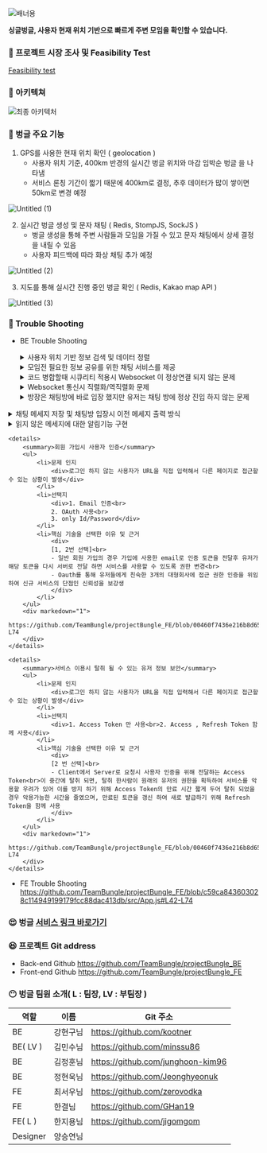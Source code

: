 
![배너용](https://user-images.githubusercontent.com/107230384/182052615-f4743530-6596-4b4f-9b5e-6100f021eebb.jpg)


**싱글벙글, 사용자 현재 위치 기반으로 빠르게 주변 모임을 확인할 수 있습니다.**

### 🤔 프로젝트 시장 조사 및 Feasibility Test

[Feasibility test](https://www.notion.so/Feasibility-test-b8f7d2dccd354a0db0577e245a12f4a4) 

### 🙂 아키텍쳐

![최종 아키텍처](https://user-images.githubusercontent.com/107230384/182052947-7c29f084-224a-492b-9a71-0c0f09c65a9e.jpg)



### 🤩 벙글 주요 기능

1. GPS를 사용한 현재 위치 확인 ( geolocation )
    - 사용자 위치 기준, 400km 반경의 실시간 벙글 위치와 마감 임박순 벙글 을 나타냄
    - 서비스 론칭 기간이 짧기 때문에 400km로 결정, 추후 데이터가 많이 쌓이면 50km로 변경 예정
    
![Untitled (1)](https://user-images.githubusercontent.com/107230384/182052513-562cce1e-09d0-4496-aceb-e17440cf3b22.png)
    

2. 실시간 벙글 생성 및 문자 채팅 ( Redis, StompJS, SockJS )
    - 벙글 생성을 통해 주변 사람들과 모임을 가질 수 있고 문자 채팅에서 상세 결정을 내릴 수 있음
    - 사용자 피드백에 따라 화상 채팅 추가 예정

![Untitled (2)](https://user-images.githubusercontent.com/107230384/182052538-9e3d28f1-0f7f-4604-a944-35c920fa2aca.png)


3. 지도를 통해 실시간 진행 중인 벙글 확인 ( Redis, Kakao map API )

![Untitled (3)](https://user-images.githubusercontent.com/107230384/182052556-d5fb2af0-7617-403a-9e39-a3becd215dd3.png)


### 🧐 Trouble Shooting

- BE Trouble Shooting
    <details>
        <summary>사용자 위치 기반 정보 검색 및 데이터 정렬</summary>
        <ul>
            <li>문제 인지
                <div>로그인 하지 않는 사용자가 URL을 직접 입력해서 다른 페이지로 접근할 수 있는 상황이 발생</div>
            </li>
            <li>선택지
                <div>1. JPA Data 사용<br> 2. Native Query 사용</div> 
            </li>
            <li>핵심 기술을 선택한 이유 및 근거
                <div>
                    [2번 선택]<br>
                    - Kakao Geocoding을 통해 DB에 저장된 위도, 경도 정보를 조회시 Native Query를 사용하여 Query 조회 성능 향상
                </div> 
            </li>
        </ul>
        <div markedown="1">
        https://github.com/TeamBungle/projectBungle_FE/blob/00460f7436e216b8d65729aae642864c7185c9ab/src/App.js#L42-L74
        </div>
    </details>
    <details>
        <summary>모임전 필요한 정보 공유를 위한 채팅 서비스를 제공</summary>
        <ul>
            <li>문제 인지
                <div>로그인 하지 않는 사용자가 URL을 직접 입력해서 다른 페이지로 접근할 수 있는 상황이 발생</div>
            </li>
            <li>선택지
                <div>1. 실시간 채팅 라이브러리( ex> PeerJS )<br>2. Stomp, SockJS, Redis pub/sub</div> 
            </li>
            <li>핵심 기술을 선택한 이유 및 근거
                <div>
                [2번 선택]<br>
                - Websocket에 대한 전반적인 이해도가 부족한 상태에서, 라이브러리를 통해 구현하려고 하다보니 개발이 잘 진행 되지 않음<br>
                - 채팅 서버가 여러개로 나뉠경우, Spring 에서 제공하는 내장 broker로는 서로 다른 서버에 요청을 보낸 사용자끼리 채팅이 불가 하여 Reids pub/sub 방식을 사용
                </div> 
            </li>
        </ul>
        <div markedown="1">
        https://github.com/TeamBungle/projectBungle_FE/blob/00460f7436e216b8d65729aae642864c7185c9ab/src/App.js#L42-L74
        </div>
    </details>
    
     <details>
        <summary>코드 병합할때 시큐리티 적용시 Websocket 이 정상연결 되지 않는 문제</summary>
        <div style=""> 1. 시큐리티 적용후 프론트에서 jwt token을 헤더에 담아서 보내서 채팅 연결 시도<div>
            <div> -> 401 에러 (이때부터 Reids pub/sub 적용함)
            <br>  -> websocket은 custom header를 적용 시킬 수 없는 부분 확인 (→ 관련 자료 https://velog.io/@tlatldms/Socket-인증-with-API-Gateway-Refresh-JWT)</div>
        <div style=""> 2. 시큐리티를 패스 시켜서 하려고 시도하였으나 실패<div>
        <div style=""> 3. stomp handler를 만들어서 websocket config에 intercepter 적용하였으나 실패 <div>
            <div> -> security 로직 문제 인것으로 판단
            <br>  -> token을 header에 넣어서 보냈으나, 받아지질 않으니 유효성 검사가 계속 실패하여 임시로 token을 만드는 로직을 구현해서 test를 진행
            <br>  -> 연결, 구독, 메세지 보내는 순서대로 테스트 - > 성공</div> 
        <div style="">정리) 시큐리티에서 토큰을 받아오지 못하는가<div>
            <div> 1. websocket 은 custom header가 안됨
            <br>  2. 따라서 security config에서 endpoint를 pass 시켜줘야만 한다.(permitAll)
            <br>  3. 그래서 pass를 시켜 줬지만 현재 사용하고 있는 security 로직에서는 와일드 카드가 적용이 안되서 security를 교체 함
            <br>   sockjs에서 요청을 서버쪽으로 보낼때, 현재 정해놓은 endpoint (”ws/chat”)뒤에다가 여러가지 url을 붙여서 요청을 보내오는데, 우리가 만든 security에서는 (”ws/chat/**)이런식으로 와일드카드가 적용이 안되어서 에러가 발생했었다. </div>
        <div markedown="1">
            https://github.com/TeamBungle/projectBungle_FE/blob/00460f7436e216b8d65729aae642864c7185c9ab/src/App.js#L42-L74
        </div>
    </details>
    
    <details>
       <summary>Websocket 통신시 직렬화/역직렬화 문제</summary>
       <div style=""> 1. 웹소켓은 객체를 Serialization 해서 보내야 한다 ?<div>
           <div> -> spring에서 http 통신을 할때는 자동으로 jacson2HttpMessageConverter 내부에서 objectmapper를 이용해 역 직렬화 하여,
           <br>객체 형태로 만들어 줬으나 Websocket은 따로 역직렬화 해야하는점 확인 </div>
       <div style=""> 2. connect/sub 시에 sessionId를 받아오지 못하는 현상<div>
       <div>세션 아이디를 if문 밖에서 초기화 시켜야 했는데, Stirng session Id = “”; 형식으로 설정하여 진행되지 않음<div>
       <div style=""> 3. redis 캐시 사용시 Localdatetime , date serialize 문제 <div>
           <div> 메세지를 reids에 저장하고 return 시킬때 메세지가 작성된 시간을 저장하려고 LocaldateTime 을 사용하였는데, serialize 오류 발생
           <br>  -> 확인해 보니 redis 캐시에서는 localdatetime과 date << 이 두개의 type을 지원하지 않아, string으로 serialize해서 보내야 했음
           <br>  -> db에 redis에 있는 데이터가 몇개이상 쌓일때마다 저장을 하려고하니 오류 
           <br>  -> date type을 string으로 변환하여 해결 </div> 
       <div style="">해결방법<div>
           <div> Object mapper = new ObjectMapper();
           <br>List<타입> list = mapper.convertValue(returnlist, new TypeReference<List<타입>>(){});</div>
       <div markedown="1">
           https://github.com/TeamBungle/projectBungle_FE/blob/00460f7436e216b8d65729aae642864c7185c9ab/src/App.js#L42-L74
       </div>
   </details>
    
   <details>
       <summary>방장은 채팅방에 바로 입장 했지만 유저는 채팅 방에 정상 진입 하지 않는 문제 </summary>
       <div style=""> 기존에 게시물 Id 랑 room Id 를 같은 값을 사용하지만 TopicChannel 에 Class에서 param을 String으로 받기 때문에 
           <br> 게시물 Id 는 Long 으로 사용하지만 roomId 는 String 으로 형변환 하여 사용했었음 <div>
       <div style=""> 채팅 방에 진입할때 게시물 내에서 게시물 Id를 사용하여 입장을 시도 하였으나 방입장이 정상적으로 진행되지 않음 <div>
       <div>> 확인 결과 Client에서 보내주는 값이 Long 값으로 와서 채팅방입장이 정상적으로 진행되지 않음 
           <br> -> room Id를 형변환 하지 않고 Long 형태로 사용 할 수 있는지 방법 확인 
           <br> -> 확인결과 TopicChannel을 구현된 그대로 사용하는 이상 불가능한 점 확인 
           <br> -> Client에서 값을 String으로 변환하여 보내줘서 문제 해결 <div>    
       <div markedown="1">
           https://github.com/TeamBungle/projectBungle_FE/blob/00460f7436e216b8d65729aae642864c7185c9ab/src/App.js#L42-L74
       </div>
   </details>    
    
<details>
    <summary>채팅 메세지 저장 및 채팅방 입장시 이전 메세지 출력 방식</summary>
    <ul>
        <li>문제 인지
            <div>로그인 하지 않는 사용자가 URL을 직접 입력해서 다른 페이지로 접근할 수 있는 상황이 발생</div>
        </li>
        <li>선택지
            <div>1. Mysql 사용<br>
            2. Redis Cache사용</div> 
        </li>
        <li>핵심 기술을 선택한 이유 및 근거
            <div>
            [1, 2번 선택]<br>
            - 매번 채팅방에 입장 할 때마다 DB에서 조회해오는 방식을 사용하면 성능이 떨어질 것으로 예상하여, 메세지를 저장할때는 Reids와 DB에 같이 저장하고, 메세지를 조회해올경우에는 Redis Cache를 사용하여 메세지를 불러오며, Reids에 저장되어있는 데이터가 손실 되었을 경우, DB에서 조회하도록 로직을 구성.
            </div> 
        </li>
    </ul>
    <div markedown="1">
    https://github.com/TeamBungle/projectBungle_FE/blob/00460f7436e216b8d65729aae642864c7185c9ab/src/App.js#L42-L74
    </div>
</details>

<details>
    <summary>읽지 않은 메세지에 대한 알림기능 구현</summary>
    <ul>
        <li>문제 인지
            <div>로그인 하지 않는 사용자가 URL을 직접 입력해서 다른 페이지로 접근할 수 있는 상황이 발생</div>
        </li>
        <li>선택지
            <div>1. Websocket을 사용하여 실시간 알림<br>2. SSE를 사용하여 실시간 알림<br>3. http를 사용하여 알림</div> 
        </li>
        <li>핵심 기술을 선택한 이유 및 근거
            <div>
            [3번 선택]<br>
            - 프로젝트 마무리 시간을 고려하여, 시간이 충분히 여유롭지 않아 제일 익숙한 방식인 http를 이용하여 알림을 구현하기로 함<br>
            - front에서 5초마다 알림을 조회하는 요청을 보내고 그에대한 응답으로 사용자가 채팅방에서 나간 시간을 저장하여, 그시간 이후로 그방에서 보내진 메세지들을 return시켜줌.
            </div> 
        </li>
    </ul>
    <div markedown="1">
    https://github.com/TeamBungle/projectBungle_FE/blob/00460f7436e216b8d65729aae642864c7185c9ab/src/App.js#L42-L74
    </div>
</details>
    
    <details>
        <summary>회원 가입시 사용자 인증</summary>
        <ul>
            <li>문제 인지
                <div>로그인 하지 않는 사용자가 URL을 직접 입력해서 다른 페이지로 접근할 수 있는 상황이 발생</div>
            </li>
            <li>선택지
                <div>1. Email 인증<br>
                2. OAuth 사용<br>
                3. only Id/Password</div> 
            </li>
            <li>핵심 기술을 선택한 이유 및 근거
                <div>
                [1, 2번 선택]<br>
                - 일반 회원 가입의 경우 가입에 사용한 email로 인증 토큰을 전달후 유저가 해당 토큰을 다시 서버로 전달 하면 서비스를 사용할 수 있도록 권한 변경<br>
                - Oauth를 통해 유저들에게 친숙한 3개의 대형회사에 접근 권한 인증을 위임하여 신규 서비스의 단점인 신뢰성을 보강생
                </div> 
            </li>
        </ul>
        <div markedown="1">
        https://github.com/TeamBungle/projectBungle_FE/blob/00460f7436e216b8d65729aae642864c7185c9ab/src/App.js#L42-L74
        </div>
    </details>
    
    <details>
        <summary>서비스 이용시 탈취 될 수 있는 유저 정보 보안</summary>
        <ul>
            <li>문제 인지
                <div>로그인 하지 않는 사용자가 URL을 직접 입력해서 다른 페이지로 접근할 수 있는 상황이 발생</div>
            </li>
            <li>선택지
                <div>1. Access Token 만 사용<br>2. Access , Refresh Token 함께 사용</div> 
            </li>
            <li>핵심 기술을 선택한 이유 및 근거
                <div>
                [2 번 선택]<br>
                - Client에서 Server로 요청시 사용자 인증을 위해 전달하는 Access Token<br>이 중간에 탈취 되면, 탈취 한사람이 원래의 유저의 권한을 획득하여 서비스를 악용할 우려가 있어 이를 방지 하기 위해 Access Token의 만료 시간 짧게 두어 탈취 되었을 경우 악용가능한 시간을 줄였으며, 만료된 토큰을 갱신 하여 새로 발급하기 위해 Refresh Token을 함께 사용
                </div> 
            </li>
        </ul>
        <div markedown="1">
        https://github.com/TeamBungle/projectBungle_FE/blob/00460f7436e216b8d65729aae642864c7185c9ab/src/App.js#L42-L74
        </div>
    </details>

- FE Trouble Shooting
    https://github.com/TeamBungle/projectBungle_FE/blob/c59ca843603028c114949199179fcc88dac413db/src/App.js#L42-L74

### 😍 벙글 [서비스 링크 바로가기](https://bungle.life)

### 😆 프로젝트 Git address

- Back-end Github    https://github.com/TeamBungle/projectBungle_BE
- Front-end Github   https://github.com/TeamBungle/projectBungle_FE

### 😶 벙글 팀원 소개( L : 팀장, LV : 부팀장 )

| 역할 | 이름 | Git 주소 |
| --- | --- | --- |
| BE | 강현구님 | https://github.com/kootner |
| BE( LV ) | 김민수님 | https://github.com/minssu86 |
| BE | 김정훈님 | https://github.com/junghoon-kim96 |
| BE | 정현욱님 | https://github.com/Jeonghyeonuk |
| FE | 최서우님 | https://github.com/zerovodka |
| FE | 한결님 | https://github.com/GHan19 |
| FE( L ) | 한지용님 | https://github.com/jigomgom |
| Designer | 양승연님 |  |
